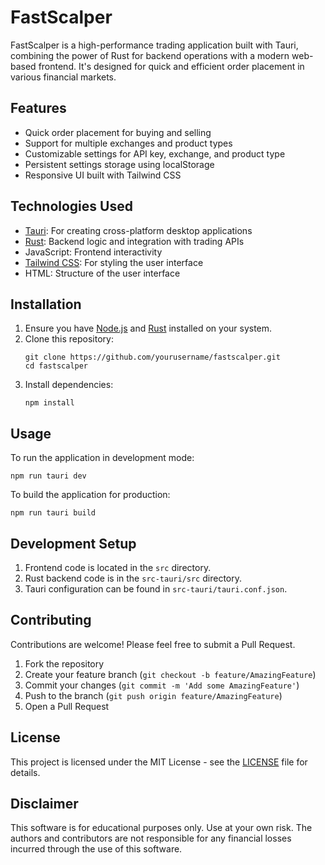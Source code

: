 # FastScalper

FastScalper is a high-performance trading application built with Tauri, combining the power of Rust for backend operations with a modern web-based frontend. It's designed for quick and efficient order placement in various financial markets.

## Features

- Quick order placement for buying and selling
- Support for multiple exchanges and product types
- Customizable settings for API key, exchange, and product type
- Persistent settings storage using localStorage
- Responsive UI built with Tailwind CSS

## Technologies Used

- [Tauri](https://tauri.app/): For creating cross-platform desktop applications
- [Rust](https://www.rust-lang.org/): Backend logic and integration with trading APIs
- JavaScript: Frontend interactivity
- [Tailwind CSS](https://tailwindcss.com/): For styling the user interface
- HTML: Structure of the user interface

## Installation

1. Ensure you have [Node.js](https://nodejs.org/) and [Rust](https://www.rust-lang.org/tools/install) installed on your system.
2. Clone this repository:
   ```
   git clone https://github.com/yourusername/fastscalper.git
   cd fastscalper
   ```
3. Install dependencies:
   ```
   npm install
   ```

## Usage

To run the application in development mode:

```
npm run tauri dev
```

To build the application for production:

```
npm run tauri build
```

## Development Setup

1. Frontend code is located in the `src` directory.
2. Rust backend code is in the `src-tauri/src` directory.
3. Tauri configuration can be found in `src-tauri/tauri.conf.json`.

## Contributing

Contributions are welcome! Please feel free to submit a Pull Request.

1. Fork the repository
2. Create your feature branch (`git checkout -b feature/AmazingFeature`)
3. Commit your changes (`git commit -m 'Add some AmazingFeature'`)
4. Push to the branch (`git push origin feature/AmazingFeature`)
5. Open a Pull Request

## License

This project is licensed under the MIT License - see the [LICENSE](LICENSE) file for details.

## Disclaimer

This software is for educational purposes only. Use at your own risk. The authors and contributors are not responsible for any financial losses incurred through the use of this software.
